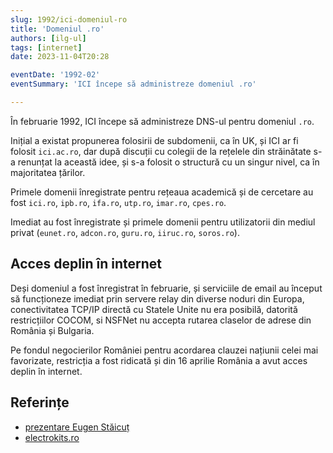 ```yaml
---
slug: 1992/ici-domeniul-ro
title: 'Domeniul .ro'
authors: [ilg-ul]
tags: [internet]
date: 2023-11-04T20:28

eventDate: '1992-02'
eventSummary: 'ICI începe să administreze domeniul .ro'

---
```


În februarie 1992, ICI începe să administreze DNS-ul pentru domeniul `.ro`.

<!-- truncate -->

Inițial a existat propunerea folosirii de subdomenii, ca în UK, și ICI ar
fi folosit `ici.ac.ro`, dar după discuții cu colegii de la rețelele din
străinătate s-a renunțat la această idee, și s-a folosit o structură
cu un singur nivel, ca în majoritatea țărilor.

Primele domenii înregistrate pentru rețeaua academică și de cercetare au fost
`ici.ro`, `ipb.ro`, `ifa.ro`, `utp.ro`, `imar.ro`, `cpes.ro`.

Imediat au fost înregistrate și primele domenii pentru utilizatorii din mediul
privat (`eunet.ro`, `adcon.ro`, `guru.ro`, `iiruc.ro`, `soros.ro`).

## Acces deplin în internet

Deși domeniul a fost înregistrat în februarie, și serviciile de email au
început să funcționeze imediat prin servere relay din diverse noduri din
Europa, conectivitatea TCP/IP directă cu Statele Unite nu era posibilă,
datorită restricțiilor COCOM, si NSFNet nu accepta rutarea claselor de
adrese din România și Bulgaria.

Pe fondul negocierilor României
pentru acordarea clauzei națiunii celei mai favorizate, restricția a fost
ridicată și din 16 aprilie România a avut acces deplin în internet.

## Referințe

- [prezentare Eugen Stăicuț](https://www.youtube.com/watch?v=grpiDxhkgmU)
- [electrokits.ro](https://www.electrokits.ro/scurt-istoric-al-internetului-in-romania/)

